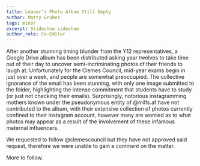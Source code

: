 ```yaml
---
title: Leaver’s Photo Album Still Empty
author: Matty Gruber
tags: minor
excerpt: Slideshow sideshow
author_role: Co-Editor
---
```


After another stunning timing blunder from the Y12 representatives, a Google
Drive album has been distributed asking year twelves to take time out of their
day to uncover semi-incriminating photos of their friends to laugh at.
Unfortunately for the Clemes Council, mid-year exams begin in just over a week,
and people are somewhat preoccupied. The collective ignorance of the email has
been stunning, with only one image submitted to the folder, highlighting the
intense commitment that students have to study (or just not checking their
emails).  Surprisingly, notorious instagramming mothers known under the
pseudonymous entity of @milfs.af have not contributed to the album, with their
extensive collection of photos currently confined to their instagram account,
however many are worried as to what photos may appear as a result of the
involvement of these infamous maternal influencers. 

We requested to follow @clemescouncil but they have not approved said request,
therefore we were unable to gain a comment on the matter.

More to follow. 
